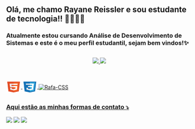 ## Olá, me chamo Rayane Reissler e sou estudante de tecnologia!! 👩🏻‍🦰👋
### Atualmente estou cursando Análise de Desenvolvimento de Sistemas e este é o meu perfil estudantil, sejam bem vindos!✨

##
<div align="center">
  <a href="https://github.com/rayanereissler">
  <img height="180em" src="https://github-readme-stats.vercel.app/api?username=rayanereissler&show_icons=true&theme=dracula&include_all_commits=true&count_private=true"/>
  <img height="180em" src="https://github-readme-stats.vercel.app/api/top-langs/?username=rayanereissler&layout=compact&langs_count=7&theme=dracula"/>
</div>

##
  
<div style="display: inline_block"><br>
  <img align="center" alt="Rafa-HTML" height="30" width="40" src="https://raw.githubusercontent.com/devicons/devicon/master/icons/html5/html5-original.svg">
  <img align="center" alt="Rafa-CSS" height="30" width="40" src="https://raw.githubusercontent.com/devicons/devicon/master/icons/css3/css3-original.svg">
  <img align="center" alt="Rafa-CSS" height="30" width="40" src= "https://cdn.jsdelivr.net/gh/devicons/devicon/icons/javascript/javascript-original.svg"     
</div>
  
##

### Aqui estão as minhas formas de contato ⤵
  
<div> 

  <a href="https://www.instagram.com/rayanereissler/" target="_blank"><img src="https://img.shields.io/badge/-Instagram-%23E4405F?style=for-the-badge&logo=instagram&logoColor=white" target="_blank"></a>
  <a href = "mailto:reisslertec@gmail.com"><img src="https://img.shields.io/badge/-Gmail-%23333?style=for-the-badge&logo=gmail&logoColor=white" target="_blank"></a>
  <a href="https://www.linkedin.com/in/rayanereissler/" target="_blank"><img src="https://img.shields.io/badge/-LinkedIn-%230077B5?style=for-the-badge&logo=linkedin&logoColor=white" target="_blank"></a> 
 
</div>
  
  
  


